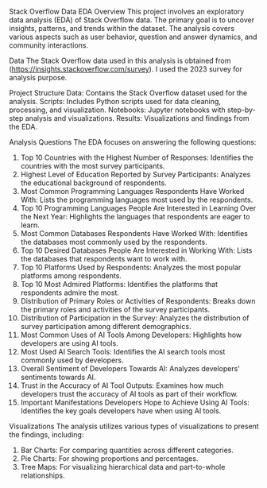 Stack Overflow Data EDA
Overview
This project involves an exploratory data analysis (EDA) of Stack Overflow data. The primary goal is to uncover insights, patterns, and trends within the dataset. The analysis covers various aspects such as user behavior, question and answer dynamics, and community interactions.

Data
The Stack Overflow data used in this analysis is obtained from (https://insights.stackoverflow.com/survey). I used the 2023 survey for analysis purpose.

Project Structure
Data: Contains the Stack Overflow dataset used for the analysis.
Scripts: Includes Python scripts used for data cleaning, processing, and visualization.
Notebooks: Jupyter notebooks with step-by-step analysis and visualizations.
Results: Visualizations and findings from the EDA.

Analysis Questions
The EDA focuses on answering the following questions:

1. Top 10 Countries with the Highest Number of Responses: Identifies the countries with the most survey participants.
2. Highest Level of Education Reported by Survey Participants: Analyzes the educational background of respondents.
3. Most Common Programming Languages Respondents Have Worked With: Lists the programming languages most used by the respondents.
4. Top 10 Programming Languages People Are Interested in Learning Over the Next Year: Highlights the languages that respondents are eager to learn.
5. Most Common Databases Respondents Have Worked With: Identifies the databases most commonly used by the respondents.
6. Top 10 Desired Databases People Are Interested in Working With: Lists the databases that respondents want to work with.
7. Top 10 Platforms Used by Respondents: Analyzes the most popular platforms among respondents.
8. Top 10 Most Admired Platforms: Identifies the platforms that respondents admire the most.
9. Distribution of Primary Roles or Activities of Respondents: Breaks down the primary roles and activities of the survey participants.
10. Distribution of Participation in the Survey: Analyzes the distribution of survey participation among different demographics.
11. Most Common Uses of AI Tools Among Developers: Highlights how developers are using AI tools.
12. Most Used AI Search Tools: Identifies the AI search tools most commonly used by developers.
13. Overall Sentiment of Developers Towards AI: Analyzes developers' sentiments towards AI.
14. Trust in the Accuracy of AI Tool Outputs: Examines how much developers trust the accuracy of AI tools as part of their workflow.
15. Important Manifestations Developers Hope to Achieve Using AI Tools: Identifies the key goals developers have when using AI tools.

Visualizations
The analysis utilizes various types of visualizations to present the findings, including:

1. Bar Charts: For comparing quantities across different categories.
2. Pie Charts: For showing proportions and percentages.
3. Tree Maps: For visualizing hierarchical data and part-to-whole relationships.

